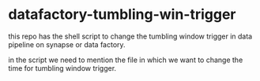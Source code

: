 # datafactory-tumbling-win-trigger


this repo has the shell script to change the tumbling window trigger in data pipeline on synapse or data factory.

in the script we need to mention the file in which we want to change the time for tumbling window trigger.

